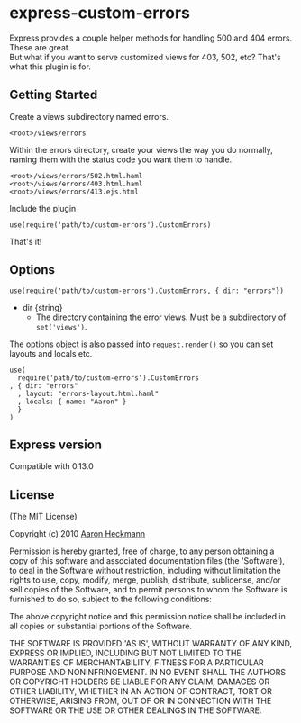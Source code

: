 # express-custom-errors

Express provides a couple helper methods for handling 500 and 404 errors. These are great.  
But what if you want to serve customized views for 403, 502, etc? That's what this plugin is for.

## Getting Started

Create a views subdirectory named errors. 

    <root>/views/errors
    
Within the errors directory, create your views the way you do normally, naming them with the status code you want them to handle.

    <root>/views/errors/502.html.haml
    <root>/views/errors/403.html.haml
    <root>/views/errors/413.ejs.html

Include the plugin

    use(require('path/to/custom-errors').CustomErrors)
    
That's it!

## Options

    use(require('path/to/custom-errors').CustomErrors, { dir: "errors"})
 
  - dir {string}
    - The directory containing the error views. Must be a subdirectory of `set('views')`.
  
  The options object is also passed into `request.render()` so you can set layouts and locals etc.
  
    use( 
      require('path/to/custom-errors').CustomErrors
    , { dir: "errors"
      , layout: "errors-layout.html.haml"
      , locals: { name: "Aaron" }
      }
    )

## Express version
Compatible with 0.13.0
 
## License 

(The MIT License)

Copyright (c) 2010 [Aaron Heckmann](aaron.heckmann+github@gmail.com)

Permission is hereby granted, free of charge, to any person obtaining
a copy of this software and associated documentation files (the
'Software'), to deal in the Software without restriction, including
without limitation the rights to use, copy, modify, merge, publish,
distribute, sublicense, and/or sell copies of the Software, and to
permit persons to whom the Software is furnished to do so, subject to
the following conditions:

The above copyright notice and this permission notice shall be
included in all copies or substantial portions of the Software.

THE SOFTWARE IS PROVIDED 'AS IS', WITHOUT WARRANTY OF ANY KIND,
EXPRESS OR IMPLIED, INCLUDING BUT NOT LIMITED TO THE WARRANTIES OF
MERCHANTABILITY, FITNESS FOR A PARTICULAR PURPOSE AND NONINFRINGEMENT.
IN NO EVENT SHALL THE AUTHORS OR COPYRIGHT HOLDERS BE LIABLE FOR ANY
CLAIM, DAMAGES OR OTHER LIABILITY, WHETHER IN AN ACTION OF CONTRACT,
TORT OR OTHERWISE, ARISING FROM, OUT OF OR IN CONNECTION WITH THE
SOFTWARE OR THE USE OR OTHER DEALINGS IN THE SOFTWARE.
